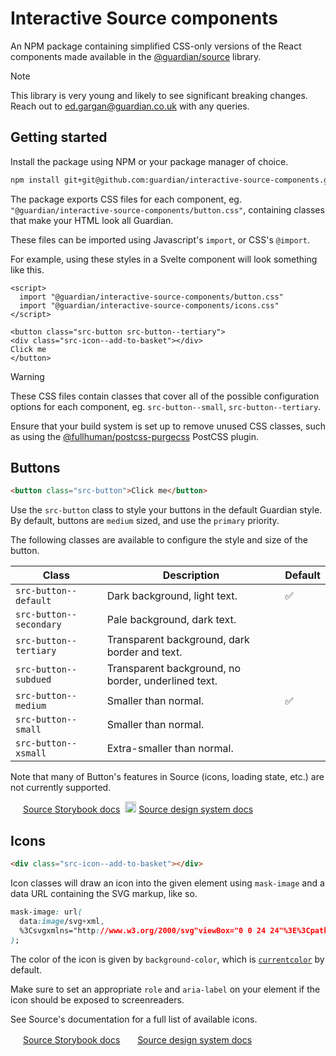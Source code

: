 # Interactive Source components

An NPM package containing simplified CSS-only versions of the React components made available in the [@guardian/source](https://github.com/guardian/csnx/tree/main/libs/%40guardian/source) library.

> [!NOTE]  
> This library is very young and likely to see significant breaking changes.
> Reach out to ed.gargan@guardian.co.uk with any queries.

## Getting started

Install the package using NPM or your package manager of choice.

```bash
npm install git+git@github.com:guardian/interactive-source-components.git
```

The package exports CSS files for each component, eg.
`"@guardian/interactive-source-components/button.css"`, containing classes that make your HTML look
all Guardian.

These files can be imported using Javascript's `import`, or CSS's `@import`.

For example, using these styles in a Svelte component will look something like this.

```svelte
<script>
  import "@guardian/interactive-source-components/button.css"
  import "@guardian/interactive-source-components/icons.css"
</script>

<button class="src-button src-button--tertiary">
<div class="src-icon--add-to-basket"></div>
Click me
</button>
```

> [!WARNING]  
> These CSS files contain classes that cover all of the possible configuration options for each component, eg. `src-button--small`, `src-button--tertiary`.
>
> Ensure that your build system is set up to remove unused CSS classes, such as using the [@fullhuman/postcss-purgecss](https://www.npmjs.com/package/@fullhuman/postcss-purgecss) PostCSS plugin.

## Buttons

```html
<button class="src-button">Click me</button>
```

Use the `src-button` class to style your buttons in the default Guardian style. By default, buttons
are `medium` sized, and use the `primary` priority.

The following classes are available to configure the style and size of the button.

| Class                   | Description                                         | Default |
| ----------------------- | --------------------------------------------------- | ------- |
| `src-button--default`   | Dark background, light text.                        | ✅      |
| `src-button--secondary` | Pale background, dark text.                         |         |
| `src-button--tertiary`  | Transparent background, dark border and text.       |         |
| `src-button--subdued`   | Transparent background, no border, underlined text. |         |
| `src-button--medium`    | Smaller than normal.                                | ✅      |
| `src-button--small`     | Smaller than normal.                                |         |
| `src-button--xsmall`    | Extra-smaller than normal.                          |         |

Note that many of Button's features in Source (icons, loading state, etc.) are not currently
supported.

<img width="16" src="https://cdn.jsdelivr.net/gh/devicons/devicon@latest/icons/storybook/storybook-original.svg" /> [Source Storybook docs](https://guardian.github.io/storybooks/?path=/docs/source_react-components-button--docs)&nbsp;&nbsp;<img style="margin-bottom: -3px" width="18" src="https://zeroheight.com/favicon.ico" /> [Source design system docs](https://theguardian.design/2a1e5182b/p/435225-button)

## Icons

```html
<div class="src-icon--add-to-basket"></div>
```

Icon classes will draw an icon into the given element using `mask-image` and a data URL containing
the SVG markup, like so.

<!-- prettier-ignore -->
```css
mask-image: url(
  data:image/svg+xml,
  %3Csvgxmlns="http://www.w3.org/2000/svg"viewBox="0 0 24 24"%3E%3Cpathd="..."/%3E%3C/svg%3E
);
```

The color of the icon is given by `background-color`, which is
[`currentcolor`](https://developer.mozilla.org/en-US/docs/Web/CSS/color_value#currentcolor_keyword) by default.

Make sure to set an appropriate `role` and `aria-label` on your element if the icon should
be exposed to screenreaders.

See Source's documentation for a full list of available icons.

<img width="16" src="https://cdn.jsdelivr.net/gh/devicons/devicon@latest/icons/storybook/storybook-original.svg" /> [Source Storybook docs](https://guardian.github.io/storybooks/?path=/docs/source_react-components-button--docs)&nbsp;&nbsp;<img width="16" src="https://zeroheight.com/favicon.ico" /> [Source design system docs](https://theguardian.design/2a1e5182b/p/96fb61-iconography)
